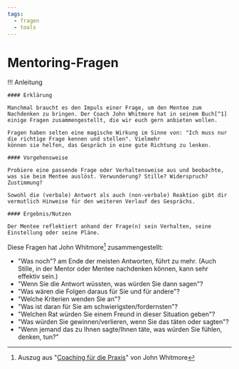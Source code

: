 ```yaml
---
tags:
  - fragen
  - tools
---
```


# Mentoring-Fragen

!!! Anleitung

    #### Erklärung

    Manchmal braucht es den Impuls einer Frage, um den Mentee zum Nachdenken zu bringen. Der Coach John Whitmore hat in seinem Buch[^1] einige Fragen zusammengestellt, die wir euch gern anbieten wollen. 

    Fragen haben selten eine magische Wirkung im Sinne von: "Ich muss nur die richtige Frage kennen und stellen". Vielmehr 
    können sie helfen, das Gespräch in eine gute Richtung zu lenken.

    #### Vorgehensweise

    Probiere eine passende Frage oder Verhaltensweise aus und beobachte, was sie beim Mentee auslöst. Verwunderung? Stille? Widerspruch? Zustimmung?
    
    Sowohl die (verbale) Antwort als auch (non-verbale) Reaktion gibt dir vermutlich Hinweise für den weiteren Verlauf des Gesprächs.

    #### Ergebnis/Nutzen

    Der Mentee reflektiert anhand der Frage(n) sein Verhalten, seine Einstellung oder seine Pläne.

Diese Fragen hat John Whitmore[^1] zusammengestellt:

- "Was noch"? am Ende der meisten Antworten, führt zu mehr. (Auch Stille, in der Mentor oder Mentee nachdenken können, kann sehr effektiv sein.)
- "Wenn Sie die Antwort wüssten, was würden Sie dann sagen"?
- "Was wären die Folgen daraus für Sie und für andere"?
- "Welche Kriterien wenden Sie an"?
- "Was ist daran für Sie am schwierigsten/fordernsten"?
- "Welchen Rat würden Sie einem Freund in dieser Situation geben"?
- "Was würden Sie gewinnen/verlieren, wenn Sie das täten oder sagten"?
- "Wenn jemand das zu Ihnen sagte/Ihnen täte, was würden Sie fühlen, denken, tun?"

[^1]: Auszug aus "[Coaching für die Praxis](https://books.google.de/books/about/Coaching_f%C3%BCr_die_Praxis.htmlMwItSwAACAAJ)" von John Whitmore
